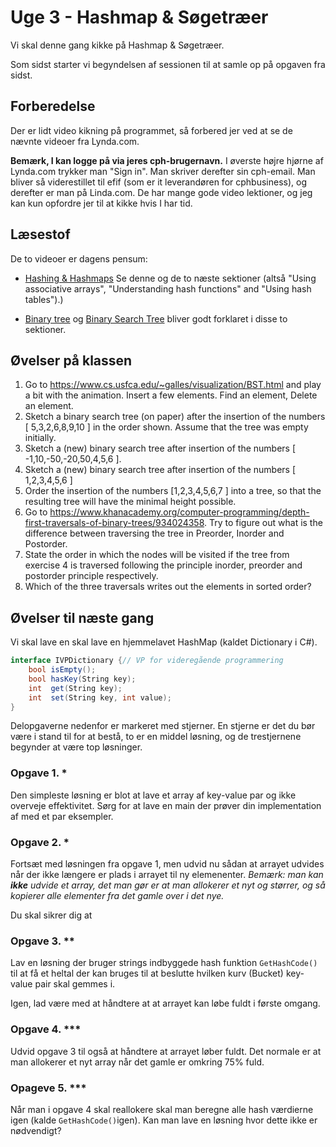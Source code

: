 # Uge 3 - Hashmap & Søgetræer
Vi skal denne gang kikke på Hashmap & Søgetræer.

Som sidst starter vi begyndelsen af sessionen til at samle op på opgaven fra sidst. 

## Forberedelse
Der er lidt video kikning på programmet, så forbered jer ved at se de nævnte videoer fra Lynda.com. 

**Bemærk, I kan logge på via jeres cph-brugernavn.**
I øverste højre hjørne af Lynda.com trykker man "Sign in". Man skriver derefter sin cph-email. Man bliver så viderestillet til efif (som er it leverandøren for cphbusiness), og derefter er man på Linda.com. De har mange gode video lektioner, og jeg kan kun opfordre jer til at kikke hvis I har tid.

## Læsestof
De to videoer er dagens pensum:

* [Hashing & Hashmaps](https://www.lynda.com/Developer-Programming-Foundations-tutorials/Using-associative-arrays/149042/177125-4.html?org=cphbusiness.dk) Se denne og de to næste sektioner (altså "Using associative arrays", "Understanding hash functions" and "Using hash tables").)


* [Binary tree](https://www.lynda.com/Developer-Programming-Foundations-tutorials/Introduction-tree-data-structures/149042/177132-4.html?org=cphbusiness.dk) og [Binary Search Tree](https://www.lynda.com/Developer-Programming-Foundations-tutorials/Understanding-binary-search-trees-BST/149042/177133-4.html?org=cphbusiness.dk) bliver godt forklaret i disse to sektioner.


## Øvelser på klassen
1. Go to <https://www.cs.usfca.edu/~galles/visualization/BST.html> and play a bit with the animation. 
  Insert a few elements. Find an element, Delete an element.
2. Sketch a binary search tree (on paper) after the insertion of the numbers [ 5,3,2,6,8,9,10 ] in the order shown. 
   Assume that the tree was empty initially.
3. Sketch a (new) binary search tree after insertion of the numbers  [ -1,10,-50,-20,50,4,5,6 ].
4. Sketch a (new) binary search tree after insertion of the numbers [ 1,2,3,4,5,6 ]
5. Order the insertion of the numbers [1,2,3,4,5,6,7 ] into a tree, so that the 
resulting tree will have the minimal height possible.
6. Go to <https://www.khanacademy.org/computer-programming/depth-first-traversals-of-binary-trees/934024358>. Try to figure out what is the difference between traversing the tree in Preorder, Inorder and Postorder.
7. State the order in which the nodes will be visited if the tree from exercise 4 is traversed following the principle inorder, preorder and postorder principle respectively. 
8. Which of the three traversals writes out the elements in sorted order?
   

## Øvelser til næste gang
Vi skal lave en skal lave en hjemmelavet HashMap (kaldet Dictionary i C#).

```csharp
interface IVPDictionary {// VP for videregående programmering
	bool isEmpty();
	bool hasKey(String key);
	int  get(String key);
	int  set(String key, int value);
}
```

Delopgaverne nedenfor er markeret med stjerner. En stjerne er det du bør være i stand til for at bestå, to er en middel løsning, og de trestjernene begynder at være top løsninger.

### Opgave 1. *
Den simpleste løsning er blot at lave et array af key-value par og ikke overveje effektivitet. Sørg for at lave en main der prøver din implementation af med et par eksempler.

### Opgave 2. *
Fortsæt med løsningen fra opgave 1, men udvid nu sådan at arrayet udvides når der ikke længere er plads i arrayet til ny elemenenter. _Bemærk: man kan **ikke** udvide et array, det man gør er at man allokerer et nyt og størrer, og så kopierer alle elementer fra det gamle over i det nye._

Du skal sikrer dig at 

### Opgave 3. **
Lav en løsning der bruger strings indbyggede hash funktion `GetHashCode()` til at få et heltal der kan bruges til at beslutte hvilken kurv (Bucket) key-value pair skal gemmes i. 

Igen, lad være med at håndtere at at arrayet kan løbe fuldt i første omgang.

### Opgave 4. ***
Udvid opgave 3 til også at håndtere at arrayet løber fuldt. Det normale er at man allokerer et nyt array når det gamle er omkring 75% fuld.

### Opageve 5. ***
Når man i opgave 4 skal reallokere skal man beregne alle hash værdierne igen (kalde `GetHashCode()`igen). Kan man lave en løsning hvor dette ikke er nødvendigt?


